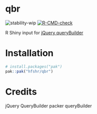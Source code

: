 # qbr

<!-- badges: start -->

![stability-wip](https://img.shields.io/badge/stability-work_in_progress-lightgrey.svg)
[![R-CMD-check](https://github.com/hfshr/qbr/workflows/R-CMD-check/badge.svg)](https://github.com/hfshr/qbr/actions)

<!-- badges: end -->

R Shiny input for [jQuery queryBuilder](https://querybuilder.js.org/index.html)

# Installation

```r
# install.packages("pak")
pak::pak("hfshr/qbr")
```

# Credits

jQuery QueryBuilder
packer
queryBuilder
